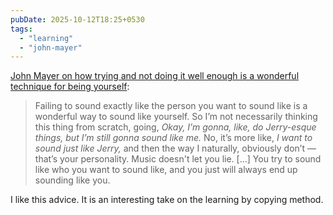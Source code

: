 ```yaml
---
pubDate: 2025-10-12T18:25+0530
tags:
  - "learning"
  - "john-mayer"
---
```


[John Mayer on how trying and not doing it well enough is a wonderful technique for being yourself](https://youtube.com/watch?v=_GQbDRGm__o&t=2764):

> Failing to sound exactly like the person you want to sound like is a wonderful way to sound like yourself. So I’m not necessarily thinking this thing from scratch, going, <i>Okay, I’m gonna, like, do Jerry-esque things, but I’m still gonna sound like me.</i> No, it’s more like, <i>I want to sound just like Jerry,</i> and then the way I naturally, obviously don’t — that’s your personality. Music doesn't let you lie. […] You try to sound like who you want to sound like, and you just will always end up sounding like you.

I like this advice. It is an interesting take on the learning by copying method.
